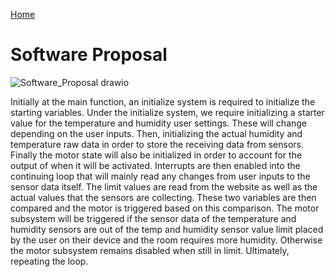[Home](/index.md)

# **Software Proposal**

![Software_Proposal drawio](https://github.com/Team-309-Weather-Station/EGR314-Spring2024-Team309.github.io/assets/157083379/25cd78c9-edee-48e0-b182-057ef2b2f4b1)

Initially at the main function, an initialize system is required to initialize the starting variables.  Under the initialize system, we require initializing a starter value for the temperature and humidity user settings. These will change depending on the user inputs. Then, initializing the actual humidity and temperature raw data in order to store the receiving data from sensors. Finally the motor state will also be initialized in order to account for the output of when it will be activated.
Interrupts are then enabled into the continuing loop that will mainly read any changes from user inputs to the sensor data itself. The limit values are read from the website as well as the actual values that the sensors are collecting. These two variables are then compared and the motor is triggered based on this comparison. The motor subsystem will be triggered if the sensor data of the temperature and humidity sensors are out of the temp and humidity sensor value limit placed by the user on their device and the room requires more humidity. Otherwise the motor subsystem remains disabled when still in limit. Ultimately, repeating the loop.

